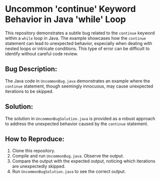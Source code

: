 # Uncommon 'continue' Keyword Behavior in Java 'while' Loop

This repository demonstrates a subtle bug related to the `continue` keyword within a `while` loop in Java.  The example showcases how the `continue` statement can lead to unexpected behavior, especially when dealing with nested loops or intricate conditions.  This type of error can be difficult to identify without careful code review.

## Bug Description:

The Java code in `UncommonBug.java` demonstrates an example where the `continue` statement, though seemingly innocuous, may cause unexpected iterations to be skipped.

## Solution:

The solution in `UncommonBugSolution.java` is provided as a robust approach to address the unexpected behavior caused by the `continue` statement.

## How to Reproduce:

1. Clone this repository.
2. Compile and run `UncommonBug.java`. Observe the output.
3. Compare the output with the expected output, noticing which iterations are unexpectedly skipped.
4. Run `UncommonBugSolution.java` to see the correct output.